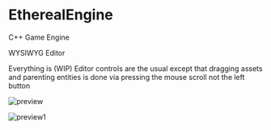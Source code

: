# EtherealEngine
C++ Game Engine

WYSIWYG Editor

Everything is (WIP)
Editor controls are the usual except that dragging assets and parenting entities is done via pressing the mouse scroll not the left button

![preview](https://cloud.githubusercontent.com/assets/1499411/19988985/2a302204-a22c-11e6-98af-5f446d0c79ac.png)

![preview1](https://cloud.githubusercontent.com/assets/1499411/19989003/40535d44-a22c-11e6-9aa8-a1ddd63df18a.png)
